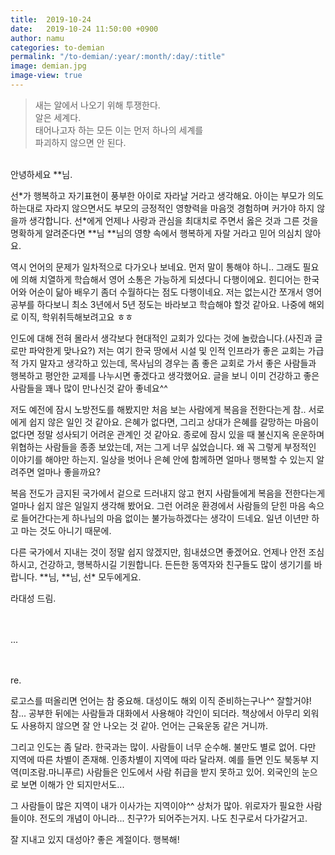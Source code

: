 ```yaml
---
title:  2019-10-24
date:   2019-10-24 11:50:00 +0900
author: namu
categories: to-demian
permalink: "/to-demian/:year/:month/:day/:title"
image: demian.jpg
image-view: true
---
```


> 새는 알에서 나오기 위해 투쟁한다.<br/>
> 알은 세계다.<br/>
> 태어나고자 하는 모든 이는 먼저 하나의 세계를<br/>파괴하지 않으면 안 된다.

<br/>안녕하세요 **님.

선\*가 행복하고 자기표현이 풍부한 아이로 자라날 거라고 생각해요.
아이는 부모가 의도하는대로 자라지 않으면서도 부모의 긍정적인 영향력을 마음껏 경험하며 커가야 하지 않을까 생각합니다.
선\*에게 언제나 사랑과 관심을 최대치로 주면서 옳은 것과 그른 것을 명확하게 알려준다면
**님 **님의 영향 속에서 행복하게 자랄 거라고 믿어 의심치 않아요.

역시 언어의 문제가 일차적으로 다가오나 보네요. 먼저 말이 통해야 하니..
그래도 필요에 의해 치열하게 학습해서 영어 소통은 가능하게 되셨다니 다행이에요.
힌디어는 한국어와 어순이 닮아 배우기 좀더 수월하다는 점도 다행이네요.
저는 없는시간 쪼개서 영어공부를 하다보니 최소 3년에서 5년 정도는 바라보고 학습해야 할것 같아요.
나중에 해외로 이직, 학위취득해보려고요 ㅎㅎ

인도에 대해 전혀 몰라서 생각보다 현대적인 교회가 있다는 것에 놀랐습니다.(사진과 글로만 파악한게 맞나요?)
저는 여기 한국 땅에서 시설 및 인적 인프라가 좋은 교회는 가급적 가지 말자고 생각하고 있는데,
목사님의 경우는 좀 좋은 교회로 가서 좋은 사람들과 행복하고 평안한 교제를 나누시면 좋겠다고 생각했어요.
글을 보니 이미 건강하고 좋은 사람들을 꽤나 많이 만나신것 같아 좋네요^^

저도 예전에 잠시 노방전도를 해봤지만 처음 보는 사람에게 복음을 전한다는게 참.. 서로에게 쉽지 않은 일인 것 같아요.
은혜가 없다면, 그리고 상대가 은혜를 갈망하는 마음이 없다면 정말 성사되기 어려운 관계인 것 같아요.
종로에 잠시 있을 때 불신지옥 운운하며 위협하는 사람들을 종종 보았는데, 저는 그게 너무 싫었습니다.
왜 꼭 그렇게 부정적인 이야기를 해야만 하는지. 일상을 벗어나 은혜 안에 함께하면 얼마나 행복할 수 있는지 알려주면 얼마나 좋을까요?

복음 전도가 금지된 국가에서 겉으로 드러내지 않고 현지 사람들에게 복음을 전한다는게 얼마나 쉽지 않은 일일지 생각해 봤어요.
그런 어려운 환경에서 사람들의 닫힌 마음 속으로 들어간다는게 하나님의 마음 없이는 불가능하겠다는 생각이 드네요.
일년 이년만 하고 마는 것도 아니기 때문에.

다른 국가에서 지내는 것이 정말 쉽지 않겠지만, 힘내셨으면 좋겠어요.
언제나 안전 조심하시고, 건강하고, 행복하시길 기원합니다.
든든한 동역자와 친구들도 많이 생기기를 바랍니다. **님, **님, 선\* 모두에게요.

라대성 드림.
<br/><br/><br/>

...

<br/><br/>
re.

로고스를 떠올리면 언어는 참 중요해.
대성이도 해외 이직 준비하는구나^^
잘할거야! 참... 공부한 뒤에는 사람들과 대화에서 사용해야 각인이 되더라.
책상에서 아무리 외워도 사용하지 않으면 잘 안 나오는 것 같아. 언어는 근육운동 같은 거니까. 

그리고 인도는 좀 달라. 한국과는 많이. 사람들이 너무 순수해. 불만도 별로 없어.
다만 지역에 따른 차별이 존재해. 인종차별이 지역에 따라 달라져.
예를 들면 인도 북동부 지역(미조람.마니푸르) 사람들은 인도에서 사람 취급을 받지 못하고 있어.
외국인의 눈으로 보면 이해가 안 되지만서도...

그 사람들이 많은 지역이 내가 이사가는 지역이야^^ 상처가 많아.
위로자가 필요한 사람들이야. 전도의 개념이 아니라... 친구?가 되어주는거지. 나도 친구로서 다가갈거고. 

잘 지내고 있지 대성아? 
좋은 계절이다. 행복해!
